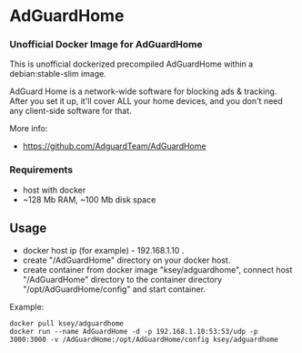 # AdGuardHome
### Unofficial Docker Image for AdGuardHome
This is unofficial dockerized precompiled AdGuardHome within a debian:stable-slim image.

AdGuard Home is a network-wide software for blocking ads & tracking. After you set it up, it'll cover ALL your home devices, and you don't need any client-side software for that.

More info:
- https://github.com/AdguardTeam/AdGuardHome

### Requirements

* host with docker
* ~128 Mb RAM, ~100 Mb disk space 

## Usage

* docker host ip (for example) - 192.168.1.10 .
* create "/AdGuardHome" directory on your docker host.
* create container from docker image "ksey/adguardhome", connect host "/AdGuardHome" directory to the container directory "/opt/AdGuardHome/config" and start container.

Example:
```
docker pull ksey/adguardhome
docker run --name AdGuardHome -d -p 192.168.1.10:53:53/udp -p 3000:3000 -v /AdGuardHome:/opt/AdGuardHome/config ksey/adguardhome
```
